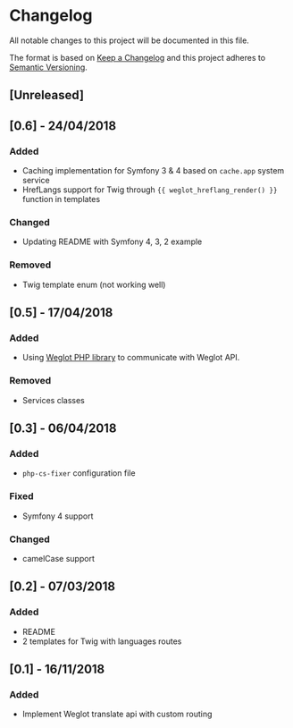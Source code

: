 # Changelog
All notable changes to this project will be documented in this file.

The format is based on [Keep a Changelog](http://keepachangelog.com/en/1.0.0/)
and this project adheres to [Semantic Versioning](http://semver.org/spec/v2.0.0.html).

## [Unreleased]

## [0.6] - 24/04/2018
### Added
- Caching implementation for Symfony 3 & 4 based on `cache.app` system service
- HrefLangs support for Twig through `{{ weglot_hreflang_render() }}` function in templates
### Changed
- Updating README with Symfony 4, 3, 2 example
### Removed
- Twig template enum (not working well)

## [0.5] - 17/04/2018
### Added
- Using [Weglot PHP library](https://github.com/weglot/weglot-php) to communicate with Weglot API.
### Removed
- Services classes

## [0.3] - 06/04/2018
### Added
- `php-cs-fixer` configuration file

### Fixed
- Symfony 4 support

### Changed
- camelCase support

## [0.2] - 07/03/2018
### Added
- README
- 2 templates for Twig with languages routes

## [0.1] - 16/11/2018
### Added
- Implement Weglot translate api with custom routing